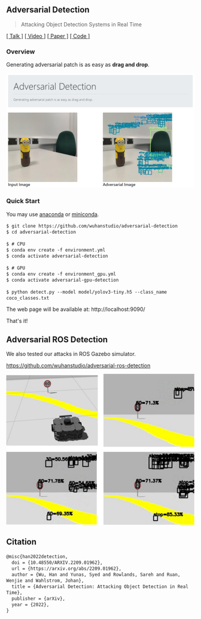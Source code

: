 ## Adversarial Detection

> Attacking Object Detection Systems in Real Time

[[ Talk ]](https://detection.wuhanstudio.uk) [[ Video ]](https://youtu.be/zJZ1aNlXsMU) [[ Paper ]](https://arxiv.org/abs/2209.01962) [[ Code ]](https://github.com/wuhanstudio/adversarial-detection)

### Overview

Generating adversarial patch is as easy as **drag and drop**.

![](doc/attack.png)

### Quick Start

You may use [anaconda](https://www.continuum.io/downloads) or [miniconda](https://conda.io/miniconda.html). 

```
$ git clone https://github.com/wuhanstudio/adversarial-detection
$ cd adversarial-detection

$ # CPU
$ conda env create -f environment.yml
$ conda activate adversarial-detection

$ # GPU
$ conda env create -f environment_gpu.yml
$ conda activate adversarial-gpu-detection

$ python detect.py --model model/yolov3-tiny.h5 --class_name coco_classes.txt
```

The web page will be available at: http://localhost:9090/

That's it!

## Adversarial ROS Detection

We also tested our attacks in ROS Gazebo simulator. 

https://github.com/wuhanstudio/adversarial-ros-detection

[![](https://raw.githubusercontent.com/wuhanstudio/adversarial-ros-detection/master/doc/demo.jpg)](https://github.com/wuhanstudio/adversarial-ros-detection)

## Citation

```
@misc{han2022detection,
  doi = {10.48550/ARXIV.2209.01962},
  url = {https://arxiv.org/abs/2209.01962},
  author = {Wu, Han and Yunas, Syed and Rowlands, Sareh and Ruan, Wenjie and Wahlstrom, Johan}, 
  title = {Adversarial Detection: Attacking Object Detection in Real Time},
  publisher = {arXiv},
  year = {2022},
}
```
